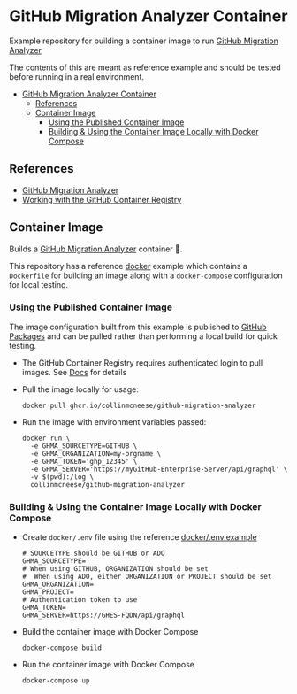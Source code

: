 # GitHub Migration Analyzer Container

Example repository for building a container image to run [GitHub Migration Analyzer](https://github.com/github/gh-migration-analyzer)

The contents of this are meant as reference example and should be tested before running in a real environment.

- [GitHub Migration Analyzer Container](#github-migration-analyzer-container)
  - [References](#references)
  - [Container Image](#container-image)
    - [Using the Published Container Image](#using-the-published-container-image)
    - [Building & Using the Container Image Locally with Docker Compose](#building--using-the-container-image-locally-with-docker-compose)

## References

- [GitHub Migration Analyzer](https://github.com/github/gh-migration-analyzer)
- [Working with the GitHub Container Registry](https://docs.github.com/en/packages/working-with-a-github-packages-registry/working-with-the-container-registry)

## Container Image

Builds a [GitHub Migration Analyzer](https://github.com/github/gh-migration-analyzer) container :ship:.

This repository has a reference [docker](./docker) example which contains a `Dockerfile` for building an image along with a `docker-compose` configuration for local testing.

### Using the Published Container Image

The image configuration built from this example is published to [GitHub Packages](https://github.com/collinmcneese/github-migration-analyzer-container/pkgs/container/github-migration-analyzer) and can be pulled rather than performing a local build for quick testing.

- The GitHub Container Registry requires authenticated login to pull images. See [Docs](https://docs.github.com/en/packages/working-with-a-github-packages-registry/working-with-the-container-registry#authenticating-to-the-container-registry) for details
- Pull the image locally for usage:

  ```shell
  docker pull ghcr.io/collinmcneese/github-migration-analyzer
  ```

- Run the image with environment variables passed:

  ```shell
  docker run \
    -e GHMA_SOURCETYPE=GITHUB \
    -e GHMA_ORGANIZATION=my-orgname \
    -e GHMA_TOKEN='ghp_12345' \
    -e GHMA_SERVER='https://myGitHub-Enterprise-Server/api/graphql' \
    -v $(pwd):/log \
    collinmcneese/github-migration-analyzer
  ```

### Building & Using the Container Image Locally with Docker Compose

- Create `docker/.env` file using the reference [docker/.env.example](docker/.env.example)

  ```shell
  # SOURCETYPE should be GITHUB or ADO
  GHMA_SOURCETYPE=
  # When using GITHUB, ORGANIZATION should be set
  #  When using ADO, either ORGANIZATION or PROJECT should be set
  GHMA_ORGANIZATION=
  GHMA_PROJECT=
  # Authentication token to use
  GHMA_TOKEN=
  GHMA_SERVER=https://GHES-FQDN/api/graphql
  ```

- Build the container image with Docker Compose

  ```shell
  docker-compose build
  ```

- Run the container image with Docker Compose

  ```shell
  docker-compose up
  ```
